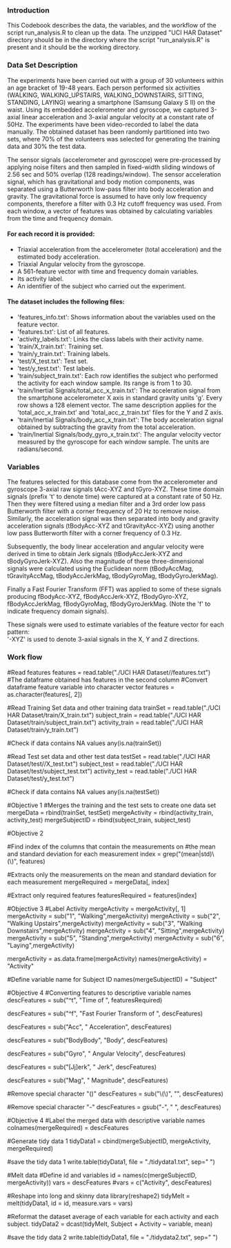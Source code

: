 ### Introduction

This Codebook describes the data, the variables, and the workflow of the script run_analysis.R to clean up the data. The unzipped "UCI HAR Dataset" directory should be in the directory where the script "run_analysis.R" is present and it should be the working directory.

### Data Set Description

The experiments have been carried out with a group of 30 volunteers within an age bracket of 19-48 years. Each person performed six activities (WALKING, WALKING_UPSTAIRS, WALKING_DOWNSTAIRS, SITTING, STANDING, LAYING) wearing a smartphone (Samsung Galaxy S II) on the waist. Using its embedded accelerometer and gyroscope, we captured 3-axial linear acceleration and 3-axial angular velocity at a constant rate of 50Hz. The experiments have been video-recorded to label the data manually. The obtained dataset has been randomly partitioned into two sets, where 70% of the volunteers was selected for generating the training data and 30% the test data. 

The sensor signals (accelerometer and gyroscope) were pre-processed by applying noise filters and then sampled in fixed-width sliding windows of 2.56 sec and 50% overlap (128 readings/window). The sensor acceleration signal, which has gravitational and body motion components, was separated using a Butterworth low-pass filter into body acceleration and gravity. The gravitational force is assumed to have only low frequency components, therefore a filter with 0.3 Hz cutoff frequency was used. From each window, a vector of features was obtained by calculating variables from the time and frequency domain. 

#### For each record it is provided:

* Triaxial acceleration from the accelerometer (total acceleration) and the estimated body acceleration.
* Triaxial Angular velocity from the gyroscope. 
* A 561-feature vector with time and frequency domain variables. 
* Its activity label. 
* An identifier of the subject who carried out the experiment.

#### The dataset includes the following files:

* 'features_info.txt': Shows information about the variables used on the feature vector.
* 'features.txt': List of all features.
* 'activity_labels.txt': Links the class labels with their activity name.
* 'train/X_train.txt': Training set.
* 'train/y_train.txt': Training labels.
* 'test/X_test.txt': Test set.
* 'test/y_test.txt': Test labels.
* 'train/subject_train.txt': Each row identifies the subject who performed the activity for each window sample. Its range is from 1 to 30. 
* 'train/Inertial Signals/total_acc_x_train.txt': The acceleration signal from the smartphone accelerometer X axis in standard gravity units 'g'. Every row shows a 128 element vector. The same description applies for the 'total_acc_x_train.txt' and 'total_acc_z_train.txt' files for the Y and Z axis. 
* 'train/Inertial Signals/body_acc_x_train.txt': The body acceleration signal obtained by subtracting the gravity from the total acceleration. 
* 'train/Inertial Signals/body_gyro_x_train.txt': The angular velocity vector measured by the gyroscope for each window sample. The units are radians/second. 

### Variables

The features selected for this database come from the accelerometer and gyroscope 3-axial raw signals tAcc-XYZ and tGyro-XYZ. These time domain signals (prefix 't' to denote time) were captured at a constant rate of 50 Hz. Then they were filtered using a median filter and a 3rd order low pass Butterworth filter with a corner frequency of 20 Hz to remove noise. Similarly, the acceleration signal was then separated into body and gravity acceleration signals (tBodyAcc-XYZ and tGravityAcc-XYZ) using another low pass Butterworth filter with a corner frequency of 0.3 Hz. 

Subsequently, the body linear acceleration and angular velocity were derived in time to obtain Jerk signals (tBodyAccJerk-XYZ and tBodyGyroJerk-XYZ). Also the magnitude of these three-dimensional signals were calculated using the Euclidean norm (tBodyAccMag, tGravityAccMag, tBodyAccJerkMag, tBodyGyroMag, tBodyGyroJerkMag). 

Finally a Fast Fourier Transform (FFT) was applied to some of these signals producing fBodyAcc-XYZ, fBodyAccJerk-XYZ, fBodyGyro-XYZ, fBodyAccJerkMag, fBodyGyroMag, fBodyGyroJerkMag. (Note the 'f' to indicate frequency domain signals). 

These signals were used to estimate variables of the feature vector for each pattern:  
'-XYZ' is used to denote 3-axial signals in the X, Y and Z directions.

### Work flow

#Read features
features = read.table("./UCI HAR Dataset//features.txt")
#The dataframe obtained has features in the second column
#Convert dataframe feature variable into character vector
features = as.character(features[, 2])

#Read Training Set data and other training data
trainSet = read.table("./UCI HAR Dataset/train/X_train.txt")
subject_train = read.table("./UCI HAR Dataset/train/subject_train.txt")
activity_train = read.table("./UCI HAR Dataset/train/y_train.txt")

#Check if data contains NA values
any(is.na(trainSet)) 

#Read Test set data and other test data
testSet = read.table("./UCI HAR Dataset/test//X_test.txt")
subject_test = read.table("./UCI HAR Dataset/test/subject_test.txt")
activity_test = read.table("./UCI HAR Dataset/test/y_test.txt")

#Check if data contains NA values
any(is.na(testSet)) 

#Objective 1
#Merges the training and the test sets to create one data set
mergeData = rbind(trainSet, testSet)
mergeActivity = rbind(activity_train, activity_test)
mergeSubjectID = rbind(subject_train, subject_test)

#Objective 2

#Find index of the columns that contain the measurements on 
#the mean and standard deviation for each measurement
index = grep("(mean|std)\\(\\)", features)

#Extracts only the measurements on the mean and standard deviation for each measurement
mergeRequired = mergeData[, index]

#Extract only required features
featuresRequired = features[index]

#Objective 3
#Label Activity
mergeActivity = mergeActivity[, 1]
mergeActivity = sub("1", "Walking",mergeActivity)
mergeActivity = sub("2", "Walking Upstairs",mergeActivity)
mergeActivity = sub("3", "Walking Downstairs",mergeActivity)
mergeActivity = sub("4", "Sitting",mergeActivity)
mergeActivity = sub("5", "Standing",mergeActivity)
mergeActivity = sub("6", "Laying",mergeActivity)

mergeActivity = as.data.frame(mergeActivity)
names(mergeActivity) = "Activity"

#Define variable name for Subject ID
names(mergeSubjectID) = "Subject"

#Objective 4
#Converting features to descriptive variable names
descFeatures = sub("^t", "Time of ", featuresRequired)

descFeatures = sub("^f", "Fast Fourier Transform of ", descFeatures)

descFeatures = sub("Acc", " Acceleration", descFeatures)

descFeatures = sub("BodyBody", "Body", descFeatures)

descFeatures = sub("Gyro", " Angular Velocity", descFeatures)

descFeatures = sub("[Jj]erk", " Jerk", descFeatures)

descFeatures = sub("Mag", " Magnitude", descFeatures)

#Remove special character "()"
descFeatures = sub("\\(\\)", "", descFeatures)

#Remove special character "-"
descFeatures = gsub("-", " ", descFeatures)

#Objective 4
#Label the merged data with descriptive variable names
colnames(mergeRequired) = descFeatures

#Generate tidy data 1
tidyData1 = cbind(mergeSubjectID, mergeActivity, mergeRequired)

#save the tidy data 1
write.table(tidyData1, file = "./tidydata1.txt", sep=" ")

#Melt data
#Define id and variables
id = names(c(mergeSubjectID, mergeActivity))
vars = descFeatures
#vars = c("Activity", descFeatures)


#Reshape into long and skinny data
library(reshape2)
tidyMelt = melt(tidyData1, id = id, measure.vars = vars)

#Reformat the dataset average of each variable for each activity and each subject. 
tidyData2 = dcast(tidyMelt, Subject + Activity ~ variable, mean)

#save the tidy data 2
write.table(tidyData1, file = "./tidydata2.txt", sep=" ")
